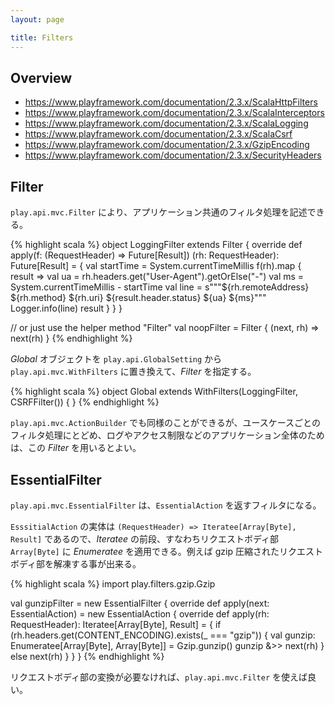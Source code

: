```yaml
---
layout: page

title: Filters
---
```


## Overview

* https://www.playframework.com/documentation/2.3.x/ScalaHttpFilters
* https://www.playframework.com/documentation/2.3.x/ScalaInterceptors
* https://www.playframework.com/documentation/2.3.x/ScalaLogging
* https://www.playframework.com/documentation/2.3.x/ScalaCsrf
* https://www.playframework.com/documentation/2.3.x/GzipEncoding
* https://www.playframework.com/documentation/2.3.x/SecurityHeaders

## Filter

`play.api.mvc.Filter` により、アプリケーション共通のフィルタ処理を記述できる。

{% highlight scala %}
object LoggingFilter extends Filter {
  override def apply(f: (RequestHeader) => Future[Result])
                    (rh: RequestHeader): Future[Result] = {
    val startTime = System.currentTimeMillis
    f(rh).map { result =>
      val ua = rh.headers.get("User-Agent").getOrElse("-")
      val ms = System.currentTimeMillis - startTime
      val line = s"""${rh.remoteAddress} ${rh.method} ${rh.uri} ${result.header.status} ${ua} ${ms}"""
      Logger.info(line)
      result
    }
  }
}

// or just use the helper method "Filter"
val noopFilter = Filter { (next, rh) =>
  next(rh)
}
{% endhighlight %}

_Global_ オブジェクトを `play.api.GlobalSetting` から `play.api.mvc.WithFilters` に置き換えて、_Filter_ を指定する。

{% highlight scala %}
object Global extends WithFilters(LoggingFilter, CSRFFilter()) {
}
{% endhighlight %}

`play.api.mvc.ActionBuilder` でも同様のことができるが、ユースケースごとのフィルタ処理にとどめ、ログやアクセス制限などのアプリケーション全体のためは、この _Filter_ を用いるとよい。

## EssentialFilter

`play.api.mvc.EssentialFilter` は、`EssentialAction` を返すフィルタになる。

`EsssitialAction` の実体は `(RequestHeader) => Iteratee[Array[Byte], Result]` であるので、_Iteratee_ の前段、すなわちリクエストボディ部 `Array[Byte]` に  _Enumeratee_ を適用できる。例えば gzip 圧縮されたリクエストボディ部を解凍する事が出来る。

{% highlight scala %}
import play.filters.gzip.Gzip

val gunzipFilter = new EssentialFilter {
  override def apply(next: EssentialAction) = new EssentialAction {
    override def apply(rh: RequestHeader): Iteratee[Array[Byte], Result] = {
      if (rh.headers.get(CONTENT_ENCODING).exists(_ === "gzip")) {
        val gunzip: Enumeratee[Array[Byte], Array[Byte]] = Gzip.gunzip()
        gunzip &>> next(rh)
      } else next(rh)
    }
  }
}
{% endhighlight %}

リクエストボディ部の変換が必要なければ、`play.api.mvc.Filter` を使えば良い。

